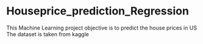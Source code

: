 # Houseprice_prediction_Regression

This Machine Learning project objective is to predict the house prices in US
The dataset is taken from kaggle
